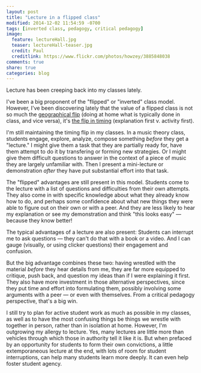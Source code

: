 ```yaml
---
layout: post
title: "Lecture in a flipped class"
modified: 2014-12-02 11:54:59 -0700
tags: [inverted class, pedagogy, critical pedagogy]
image:
  feature: lectureHall.jpg
  teaser: lectureHall-teaser.jpg
  credit: Paul
  creditlink: https://www.flickr.com/photos/howzey/3885848038
comments: true
share: true
categories: blog
---
```


Lecture has been creeping back into my classes lately. 

I've been a big proponent of the "flipped" or "inverted" class model. However, I've been discovering lately that the value of a flipped class is not so much the [geographical flip](http://www.flipcamp.org/engagingstudents/shafferpt1.html) (doing at home what is typically done in class, and vice versa), it's [the flip in timing](http://www.flipcamp.org/engagingstudents/shafferpt3.html) (explanation first v. activity first).

I'm still maintaining the timing flip in my classes. In a music theory class, students engage, explore, analyze, compose something *before* they get a "lecture." I might give them a task that they are partially ready for, have them attempt to do it by transfering or forming new strategies. Or I might give them difficult questions to answer in the context of a piece of music they are largely unfamiliar with. Then I present a mini-lecture or demonstration *after* they have put substantial effort into that task. 

The "flipped" advantages are still present in this model. Students come to the lecture with a list of questions and difficulties from their own attempts. They also come in with specific knowledge about what they already know how to do, and perhaps some confidence about what new things they were able to figure out on their own or with a peer. And they are less likely to hear my explanation or see my demonstration and think "this looks easy" — because they know better!

The typical advantages of a lecture are also present: Students can interrupt me to ask questions — they can't do that with a book or a video. And I can gauge (visually, or using clicker questions) their engagement and confusion.

But the big advantage combines these two: having wrestled with the material *before* they hear details from me, they are far more equipped to critique, push back, and question my ideas than if I were explaining it first. They also have more investment in those alternative perspectives, since they put time and effort into formulating them, possibly involving some arguments with a peer — or even with themselves. From a critical pedagogy perspective, that's a big win. 

I still try to plan for active student work as much as possible in my classes, as well as to have the most confusing things be things we wrestle with together in person, rather than in isolation at home. However, I'm outgrowing my allergy to lecture. Yes, many lectures are little more than vehicles through which those in authority tell it like it is. But when prefaced by an opportunity for students to form their own convictions, a little extemporaneous lecture at the end, with lots of room for student interruptions, can help many students learn more deeply. It can even help foster student agency.